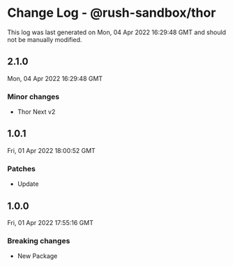 # Change Log - @rush-sandbox/thor

This log was last generated on Mon, 04 Apr 2022 16:29:48 GMT and should not be manually modified.

## 2.1.0
Mon, 04 Apr 2022 16:29:48 GMT

### Minor changes

- Thor Next v2

## 1.0.1
Fri, 01 Apr 2022 18:00:52 GMT

### Patches

- Update

## 1.0.0
Fri, 01 Apr 2022 17:55:16 GMT

### Breaking changes

- New Package

